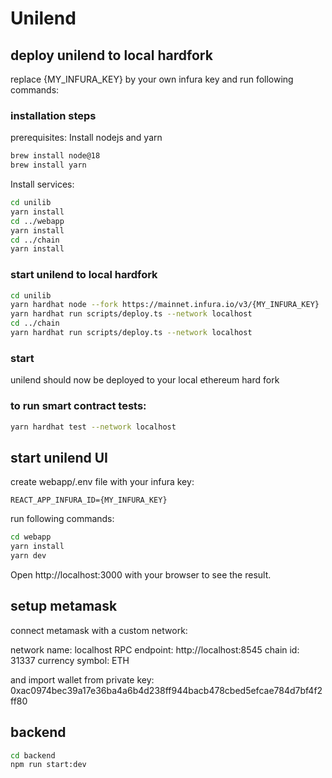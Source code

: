 # Unilend

## deploy unilend to local hardfork

replace {MY_INFURA_KEY} by your own infura key and run following commands:

### installation steps

prerequisites: Install nodejs and yarn

```bash
brew install node@18
brew install yarn
```

Install services:

```bash
cd unilib
yarn install
cd ../webapp
yarn install
cd ../chain
yarn install
```

### start unilend to local hardfork

```bash
cd unilib
yarn hardhat node --fork https://mainnet.infura.io/v3/{MY_INFURA_KEY}  # let this command run in a separate terminal
yarn hardhat run scripts/deploy.ts --network localhost
cd ../chain
yarn hardhat run scripts/deploy.ts --network localhost
```

### start

unilend should now be deployed to your local ethereum hard fork

### to run smart contract tests:

```bash
yarn hardhat test --network localhost
```

## start unilend UI

create webapp/.env file with your infura key:

```
REACT_APP_INFURA_ID={MY_INFURA_KEY}
```

run following commands:

```bash
cd webapp
yarn install
yarn dev
```

Open http://localhost:3000 with your browser to see the result.

## setup metamask

connect metamask with a custom network:

network name: localhost
RPC endpoint: http://localhost:8545
chain id: 31337
currency symbol: ETH

and import wallet from private key:
0xac0974bec39a17e36ba4a6b4d238ff944bacb478cbed5efcae784d7bf4f2ff80

## backend

```bash
cd backend
npm run start:dev
```
